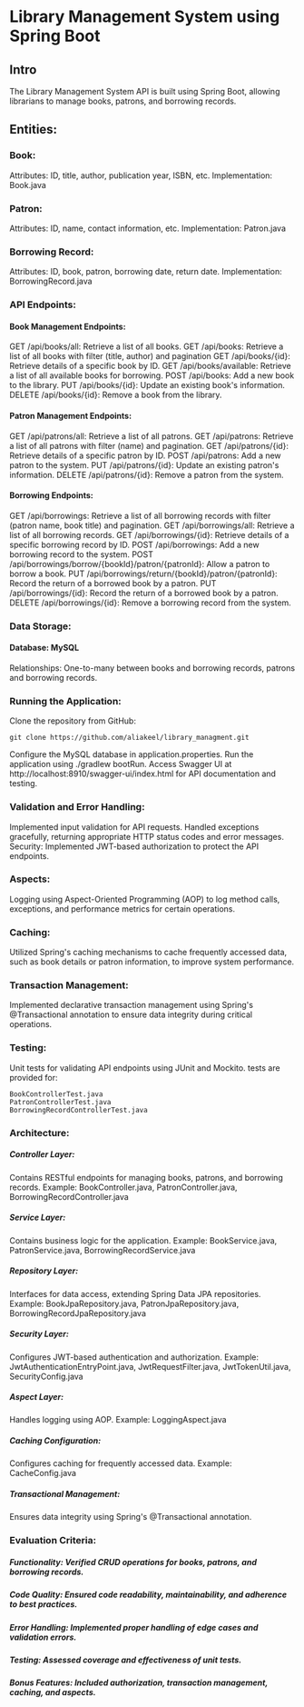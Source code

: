 # Library Management System using Spring Boot

## Intro
The Library Management System API is built using Spring Boot, allowing librarians to manage books, patrons, and borrowing records.

## Entities:

### Book:
Attributes: ID, title, author, publication year, ISBN, etc.
Implementation: Book.java
### Patron:
Attributes: ID, name, contact information, etc.
Implementation: Patron.java
### Borrowing Record:
Attributes: ID, book, patron, borrowing date, return date.
Implementation: BorrowingRecord.java
### API Endpoints:
#### Book Management Endpoints:

GET /api/books/all: Retrieve a list of all books.
GET /api/books: Retrieve a list of all books with filter (title, author) and pagination
GET /api/books/{id}: Retrieve details of a specific book by ID.
GET /api/books/available: Retrieve a list of all available books for borrowing.
POST /api/books: Add a new book to the library.
PUT /api/books/{id}: Update an existing book's information.
DELETE /api/books/{id}: Remove a book from the library.
#### Patron Management Endpoints:

GET /api/patrons/all: Retrieve a list of all patrons.
GET /api/patrons: Retrieve a list of all patrons with filter (name) and pagination.
GET /api/patrons/{id}: Retrieve details of a specific patron by ID.
POST /api/patrons: Add a new patron to the system.
PUT /api/patrons/{id}: Update an existing patron's information.
DELETE /api/patrons/{id}: Remove a patron from the system.
#### Borrowing Endpoints:
GET /api/borrowings: Retrieve a list of all borrowing records with filter (patron name, book title) and pagination.
GET /api/borrowings/all: Retrieve a list of all borrowing records.
GET /api/borrowings/{id}: Retrieve details of a specific borrowing record by ID.
POST /api/borrowings: Add a new borrowing record to the system.
POST /api/borrowings/borrow/{bookId}/patron/{patronId}: Allow a patron to borrow a book.
PUT /api/borrowings/return/{bookId}/patron/{patronId}: Record the return of a borrowed book by a patron.
PUT /api/borrowings/{id}: Record the return of a borrowed book by a patron.
DELETE /api/borrowings/{id}: Remove a borrowing record from the system.
### Data Storage:
#### Database: MySQL
Relationships: One-to-many between books and borrowing records, patrons and borrowing records.

### Running the Application:
Clone the repository from GitHub: 
```
git clone https://github.com/aliakeel/library_managment.git
```
Configure the MySQL database in application.properties.
Run the application using ./gradlew bootRun.
Access Swagger UI at http://localhost:8910/swagger-ui/index.html for API documentation and testing.

### Validation and Error Handling:
Implemented input validation for API requests.
Handled exceptions gracefully, returning appropriate HTTP status codes and error messages.
Security:
Implemented JWT-based authorization to protect the API endpoints.
### Aspects:
Logging using Aspect-Oriented Programming (AOP) to log method calls, exceptions, and performance metrics for certain operations.
### Caching:
Utilized Spring's caching mechanisms to cache frequently accessed data, such as book details or patron information, to improve system performance.
### Transaction Management:
Implemented declarative transaction management using Spring's @Transactional annotation to ensure data integrity during critical operations.
### Testing:
Unit tests for validating API endpoints using JUnit and Mockito.
tests are provided for:
```
BookControllerTest.java
PatronControllerTest.java
BorrowingRecordControllerTest.java
```

### Architecture:
##### Controller Layer:

Contains RESTful endpoints for managing books, patrons, and borrowing records.
Example: BookController.java, PatronController.java, BorrowingRecordController.java
##### Service Layer:

Contains business logic for the application.
Example: BookService.java, PatronService.java, BorrowingRecordService.java
##### Repository Layer:

Interfaces for data access, extending Spring Data JPA repositories.
Example: BookJpaRepository.java, PatronJpaRepository.java, BorrowingRecordJpaRepository.java
##### Security Layer:

Configures JWT-based authentication and authorization.
Example: JwtAuthenticationEntryPoint.java, JwtRequestFilter.java, JwtTokenUtil.java, SecurityConfig.java
##### Aspect Layer:

Handles logging using AOP.
Example: LoggingAspect.java
##### Caching Configuration:

Configures caching for frequently accessed data.
Example: CacheConfig.java
##### Transactional Management:

Ensures data integrity using Spring's @Transactional annotation.
### Evaluation Criteria:
##### Functionality: Verified CRUD operations for books, patrons, and borrowing records.
##### Code Quality: Ensured code readability, maintainability, and adherence to best practices.
##### Error Handling: Implemented proper handling of edge cases and validation errors.
##### Testing: Assessed coverage and effectiveness of unit tests.
##### Bonus Features: Included authorization, transaction management, caching, and aspects.